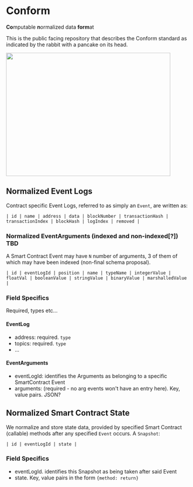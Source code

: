 # Conform
**Co**mputable **n**ormalized data **form**at

This is the public facing repository that describes the Conform standard as indicated by the rabbit with a pancake on its head.

<img src="https://i.pinimg.com/originals/40/0b/c3/400bc3cd1aa67d2c81c15f8594e8db16.jpg" width="449" height="337">

## Normalized Event Logs
Contract specific Event Logs, referred to as simply an `Event`, are written as:

    | id | name | address | data | blockNumber | transactionHash | transactionIndex | blockHash | logIndex | removed |

### Normalized EventArguments (indexed and non-indexed[?]) TBD
A Smart Contract Event may have `N` number of arguments, 3 of them of which may have been indexed (non-final schema proposal).

    | id | eventLogId | position | name | typeName | integerValue | floatVal | booleanValue | stringValue | binaryValue | marshalledValue |

### Field Specifics
Required, types etc...

#### EventLog
* address: required. `type`
* topics: required. `type`
* ...

#### EventArguments
* eventLogId: identifies the Arguments as belonging to a specific SmartContract Event
* arguments: (required - no arg events won't have an entry here). Key, value pairs. JSON?

## Normalized Smart Contract State
We normalize and store state data, provided by specified Smart Contract (callable) methods after any
specified `Event` occurs. A `Snapshot`:

    | id | eventLogId | state |

### Field Specifics
* eventLogId. identifies this Snapshot as being taken after said Event
* state. Key, value pairs in the form `{method: return}` 
